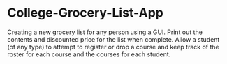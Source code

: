 # College-Grocery-List-App
 Creating a new grocery list for any person using a GUI. Print out the contents and discounted price for the list when complete. Allow a student (of any type) to attempt to register or drop a course and keep track of the roster for each course and the courses for each student.
